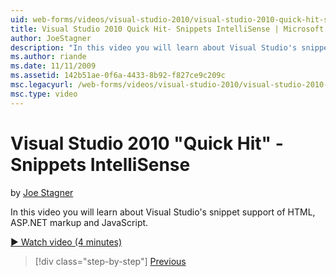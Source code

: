 ```yaml
---
uid: web-forms/videos/visual-studio-2010/visual-studio-2010-quick-hit-snippets-intellisense
title: Visual Studio 2010 Quick Hit- Snippets IntelliSense | Microsoft Docs
author: JoeStagner
description: "In this video you will learn about Visual Studio's snippet support of HTML, ASP.NET markup and JavaScript."
ms.author: riande
ms.date: 11/11/2009
ms.assetid: 142b51ae-0f6a-4433-8b92-f827ce9c209c
msc.legacyurl: /web-forms/videos/visual-studio-2010/visual-studio-2010-quick-hit-snippets-intellisense
msc.type: video
---
```

# Visual Studio 2010 "Quick Hit" - Snippets IntelliSense

by [Joe Stagner](https://github.com/JoeStagner)

In this video you will learn about Visual Studio's snippet support of HTML, ASP.NET markup and JavaScript.

[&#9654; Watch video (4 minutes)](https://channel9.msdn.com/Blogs/ASP-NET-Site-Videos/visual-studio-2010-quick-hit-snippets-intellisense)

> [!div class="step-by-step"]
> [Previous](visual-studio-2010-quick-hit-websites-instead-of-web-projects.md)
